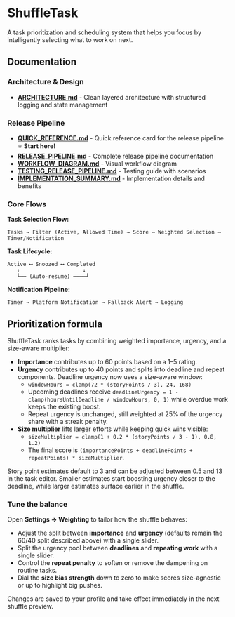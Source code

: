 # ShuffleTask

A task prioritization and scheduling system that helps you focus by intelligently selecting what to work on next.

## Documentation

### Architecture & Design
- **[ARCHITECTURE.md](ARCHITECTURE.md)** - Clean layered architecture with structured logging and state management

### Release Pipeline
- **[QUICK_REFERENCE.md](QUICK_REFERENCE.md)** - Quick reference card for the release pipeline ⭐ **Start here!**
- **[RELEASE_PIPELINE.md](RELEASE_PIPELINE.md)** - Complete release pipeline documentation
- **[WORKFLOW_DIAGRAM.md](WORKFLOW_DIAGRAM.md)** - Visual workflow diagram
- **[TESTING_RELEASE_PIPELINE.md](TESTING_RELEASE_PIPELINE.md)** - Testing guide with scenarios
- **[IMPLEMENTATION_SUMMARY.md](IMPLEMENTATION_SUMMARY.md)** - Implementation details and benefits

### Core Flows

**Task Selection Flow:**
```
Tasks → Filter (Active, Allowed Time) → Score → Weighted Selection → Timer/Notification
```

**Task Lifecycle:**
```
Active ⟷ Snoozed ⟷ Completed
   ↑                    ↓
   └── (Auto-resume) ────┘
```

**Notification Pipeline:**
```
Timer → Platform Notification → Fallback Alert → Logging
```

## Prioritization formula

ShuffleTask ranks tasks by combining weighted importance, urgency, and a size-aware multiplier:

- **Importance** contributes up to 60 points based on a 1–5 rating.
- **Urgency** contributes up to 40 points and splits into deadline and repeat components. Deadline urgency now uses a size-aware window:
  - `windowHours = clamp(72 * (storyPoints / 3), 24, 168)`
  - Upcoming deadlines receive `deadlineUrgency = 1 - clamp(hoursUntilDeadline / windowHours, 0, 1)` while overdue work keeps the existing boost.
  - Repeat urgency is unchanged, still weighted at 25% of the urgency share with a streak penalty.
- **Size multiplier** lifts larger efforts while keeping quick wins visible:
  - `sizeMultiplier = clamp(1 + 0.2 * (storyPoints / 3 - 1), 0.8, 1.2)`
  - The final score is `(importancePoints + deadlinePoints + repeatPoints) * sizeMultiplier`.

Story point estimates default to 3 and can be adjusted between 0.5 and 13 in the task editor. Smaller estimates start boosting urgency closer to the deadline, while larger estimates surface earlier in the shuffle.

### Tune the balance

Open **Settings → Weighting** to tailor how the shuffle behaves:

- Adjust the split between **importance** and **urgency** (defaults remain the 60/40 split described above) with a single slider.
- Split the urgency pool between **deadlines** and **repeating work** with a single slider.
- Control the **repeat penalty** to soften or remove the dampening on routine tasks.
- Dial the **size bias strength** down to zero to make scores size-agnostic or up to highlight big pushes.

Changes are saved to your profile and take effect immediately in the next shuffle preview.
